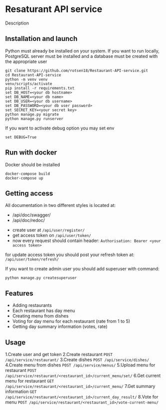 # Resaturant API service

Description

## Installation and launch

Python must already be installed on your system.
If you want to run locally, PostgreSQL server must be installed and a database must be created with the appropriate user

```shell
git clone https://github.com/rotsen18/Restaurant-API-service.git
cd Restaurant-API-service
python -m venv venv
venv/scripts/activate
pip install -r requirements.txt
set DB_HOST=<your db hostname>
set DB_NAME=<your db name>
set DB_USER=<your db username>
set DB_PASSWORD=<your db user password>
set SECRET_KEY=<your secret key>
python manage.py migrate
python manage.py runserver
```

If you want to activate debug option you may set env

```shell
set DEBUG=True
```

## Run with docker

Docker should be installed

```shell
docker-compose build
docker-compose up
```

## Getting access

All documentation in two different styles is located at:
* /api/doc/swagger/
* /api/doc/redoc/

- create user at `/api/user/register/`
- get access token on `/api/user/token/`
- now every request should contain header:
`Authorisation: Bearer <your access token>`

for update access token you should post your refresh token at:
`/api/user/token/refresh/`

If you want to create admin user you should add superuser with command:
```shell
python manage.py createsuperuser
```

## Features

* Adding restaurants
* Each restaurant has day menu
* Creating menu from dishes
* Voting for day menu for each restaurant (rate from 1 to 5)
* Getting day summary information (votes, rate)

## Usage

1.Create user and get token 
2.Create restaurant `POST /api/service/restaurant/`
3.Create dishes `POST /api/service/dishes/`
4.Create menu from dishes `POST /api/service/menus/`
5.Upload menu for restaurant `POST /api/service/restaurant/<restaurant_id>/current_menu/set/`
6.Get current menu for restaurant `GET /api/service/restaurant/<restaurant_id>/current_menu/`
7.Get summary information `GET /api/service/restaurant/<restaurant_id>/current_day_result/`
8.Vote for menu `POST /api/service/restaurant/<restaurant_id>/vote-current-menu/`
